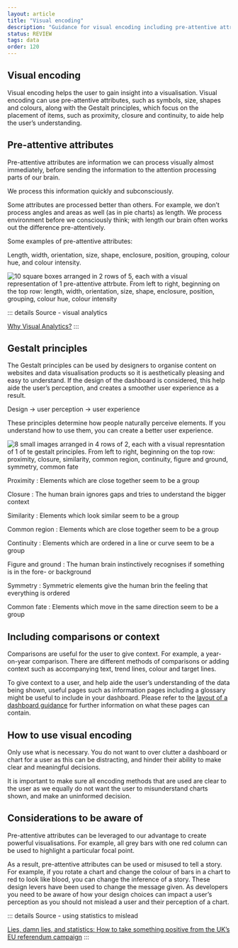 ```yaml
---
layout: article
title: "Visual encoding"
description: "Guidance for visual encoding including pre-attentive attributes and Gestalt principles"
status: REVIEW
tags: data
order: 120
---
```

## Visual encoding  
  
Visual encoding helps the user to gain insight into a visualisation. Visual encoding can use pre-attentive attributes, such as symbols, size, shapes and colours, along with the Gestalt principles, which focus on the placement of items, such as proximity, closure and continuity, to aide help the user’s understanding.  

## Pre-attentive attributes  
  
Pre-attentive attributes are information we can process visually almost immediately, before sending the information to the attention processing parts of our brain.  
  
We process this information quickly and subconsciously.  
  
Some attributes are processed better than others. For example, we don’t process angles and areas as well (as in pie charts) as length. We process environment before we consciously think; with length our brain often works out the difference pre-attentively.  
  
Some examples of pre-attentive attributes:  
  
Length, width, orientation, size, shape, enclosure, position, grouping, colour hue, and colour intensity.  
  
![10 square boxes arranged in 2 rows of 5, each with a visual representation of 1 pre-attentive attrbute. From left to right, beginning on the top row: length, width, orientation, size, shape, enclosure, position, grouping, colour hue, colour intensity](../images/pre-atten.png)  
  
::: details Source - visual analytics

[Why Visual Analytics?][encode 1]
:::  

## Gestalt principles  

The Gestalt principles can be used by designers to organise content on websites and data visualisation products so it is aesthetically pleasing and easy to understand.
If the design of the dashboard is considered, this help aide the user’s perception, and creates a smoother user experience as a result.  
  
Design &rarr; user perception &rarr; user experience  
  
These principles determine how people naturally perceive elements. If you understand how to use them, you can create a better user experience.  

![8 small images arranged in 4 rows of 2, each with a visual represntation of 1 of te gestalt principles. From left to right, beginning on the top row: proximity, closure, similarity, common region, continuity, figure and ground, symmetry, common fate](../images/gestalt.png)  
  
Proximity
: Elements which are close together seem to be a group

Closure
: The human brain ignores gaps and tries to understand the bigger context

Similarity
: Elements which look similar seem to be a group

Common region
: Elements which are close together seem to be a group

Continuity
: Elements which are ordered in a line or curve seem to be a group

Figure and ground
: The human brain instinctively recognises if something is in the fore- or background

Symmetry
: Symmetric elements give the human brin the feeling that everything is ordered

Common fate
: Elements which move in the same direction seem to be a group

## Including comparisons or context  
  
Comparisons are useful for the user to give context. For example, a year-on-year comparison. There are different methods of comparisons or adding context such as accompanying text, trend lines, colour and target lines.  
  
To give context to a user, and help aide the user’s understanding of the data being shown, useful pages such as information pages including a glossary might be useful to include in your dashboard. Please refer to the [layout of a dashboard guidance](../../dashboard-layout/info-pages/) for further information on what these pages can contain.  

## How to use visual encoding  
  
Only use what is necessary. You do not want to over clutter a dashboard or chart for a user as this can be distracting, and hinder their ability to make clear and meaningful decisions.  
  
It is important to make sure all encoding methods that are used are clear to the user as we equally do not want the user to misunderstand charts shown, and make an uninformed decision.  

## Considerations to be aware of  
  
Pre-attentive attributes can be leveraged to our advantage to create powerful visualisations. For example, all grey bars with one red column can be used to highlight a particular focal point.  
  
As a result, pre-attentive attributes can be used or misused to tell a story. For example, if you rotate a chart and change the colour of bars in a chart to red to look like blood, you can change the inference of a story. These design levers have been used to change the message given. As developers you need to be aware of how your design choices can impact a user’s perception as you should not mislead a user and their perception of a chart.  
  
::: details Source - using statistics to mislead

[Lies, damn lies, and statistics: How to take something positive from the UK’s EU referendum campaign][encode 2]
:::

[encode 1]: https://help.tableau.com/current/blueprint/en-us/bp_why_visual_analytics.htm
[encode 2]: https://www.infoworld.com/article/3088166/why-how-to-lie-with-statistics-did-us-a-disservice.html